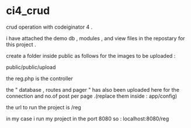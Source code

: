 # ci4_crud
crud operation with codeiginator 4 .

i have attached the demo db , modules , and view files in the repostary for this project .

create a folder inside public as follows for the images to be uploaded :  

public/public/upload

the reg.php is the controller

the " database , routes and pager " has also been uploaded here for the connection and no.of post per page .(replace them inside : app/config)


the url to run the project is <your host name>/reg

in my case i run my project in the port 8080 so : 
localhost:8080/reg
